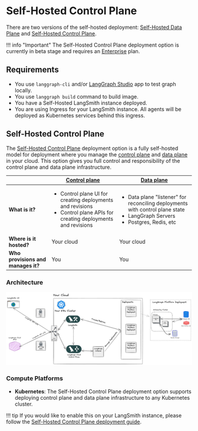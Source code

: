 # Self-Hosted Control Plane

There are two versions of the self-hosted deployment: [Self-Hosted Data Plane](./deployment_options.md#self-hosted-data-plane) and [Self-Hosted Control Plane](./deployment_options.md#self-hosted-control-plane).

!!! info "Important"
    The Self-Hosted Control Plane deployment option is currently in beta stage and requires an [Enterprise](plans.md) plan.

## Requirements

- You use `langgraph-cli` and/or [LangGraph Studio](./langgraph_studio.md) app to test graph locally.
- You use `langgraph build` command to build image.
- You have a Self-Hosted LangSmith instance deployed.
- You are using Ingress for your LangSmith instance. All agents will be deployed as Kubernetes services behind this ingress.

## Self-Hosted Control Plane

The [Self-Hosted Control Plane](./langgraph_self_hosted_control_plane.md) deployment option is a fully self-hosted model for deployment where you manage the [control plane](./langgraph_control_plane.md) and [data plane](./langgraph_data_plane.md) in your cloud. This option gives you full control and responsibility of the control plane and data plane infrastructure.

|                   | [Control plane](../concepts/langgraph_control_plane.md) | [Data plane](../concepts/langgraph_data_plane.md) |
|-------------------|-------------------|------------|
| **What is it?** | <ul><li>Control plane UI for creating deployments and revisions</li><li>Control plane APIs for creating deployments and revisions</li></ul> | <ul><li>Data plane "listener" for reconciling deployments with control plane state</li><li>LangGraph Servers</li><li>Postgres, Redis, etc</li></ul> |
| **Where is it hosted?** | Your cloud | Your cloud |
| **Who provisions and manages it?** | You | You |

### Architecture

![Self-Hosted Control Plane Architecture](./img/self_hosted_control_plane_architecture.png)

### Compute Platforms

 - **Kubernetes**: The Self-Hosted Control Plane deployment option supports deploying control plane and data plane infrastructure to any Kubernetes cluster.

!!! tip
    If you would like to enable this on your LangSmith instance, please follow the [Self-Hosted Control Plane deployment guide](../cloud/deployment/self_hosted_control_plane.md).